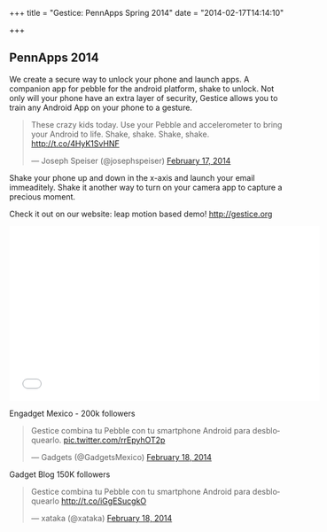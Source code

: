 +++
title = "Gestice: PennApps Spring 2014"
date = "2014-02-17T14:14:10"

+++

PennApps 2014
---

We create a secure way to unlock your phone and launch apps.
A companion app for pebble for the android platform, shake to unlock.
Not only will your phone have an extra layer of security, Gestice allows you to train any Android App on your phone to a gesture.

<blockquote class="twitter-tweet" lang="en"><p>These crazy kids today. Use your Pebble and accelerometer to bring your Android to life. Shake, shake. Shake, shake. <a href="http://t.co/4HyK1SvHNF">http://t.co/4HyK1SvHNF</a></p>&mdash; Joseph Speiser (@josephspeiser) <a href="https://twitter.com/josephspeiser/statuses/435227071208386560">February 17, 2014</a></blockquote>
<script async src="//platform.twitter.com/widgets.js" charset="utf-8"></script>

Shake your phone up and down in the x-axis and launch your email immeaditely. Shake it another way to turn on your camera app to capture a precious moment.


Check it out on our website: leap motion based demo! http://gestice.org

<iframe width="560" height="315" src="//www.youtube.com/embed/gHsk7c2VLpc" frameborder="0" allowfullscreen></iframe>


Engadget Mexico - 200k followers
<blockquote class="twitter-tweet" lang="en"><p>Gestice combina tu Pebble con tu smartphone Android para desbloquearlo. <a href="http://t.co/rrEpyhOT2p">pic.twitter.com/rrEpyhOT2p</a></p>&mdash; Gadgets (@GadgetsMexico) <a href="https://twitter.com/GadgetsMexico/statuses/435598222661128192">February 18, 2014</a></blockquote>

Gadget Blog 150K followers
<script async src="//platform.twitter.com/widgets.js" charset="utf-8"></script>
<blockquote class="twitter-tweet" lang="en"><p>Gestice combina tu Pebble con tu smartphone Android para desbloquearlo <a href="http://t.co/iGgESucgkO">http://t.co/iGgESucgkO</a></p>&mdash; xataka (@xataka) <a href="https://twitter.com/xataka/statuses/435589496906977281">February 18, 2014</a></blockquote>
<script async src="//platform.twitter.com/widgets.js" charset="utf-8"></script>